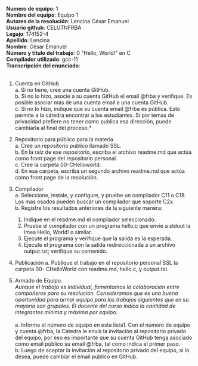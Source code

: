 **Numero de equipo**: 1 <br>
**Nombre del equipo**: Equipo 1  <br>
**Autores de la resolución**: Lencina César Emanuel<br>
**Usuario github**: CELUTNFRBA <br>
**Legajo**: 174152-4 <br>
**Apellido**: Lencina <br>
**Nombre**: César Emanuel <br>
**Número y título del trabajo**: 0 "Hello, World!” en C <br>
**Compilador utilizado**: gcc-11 <br>
**Transcripción del enunciado**: <br><br> 
  1. Cuenta en GitHub <br>
    a. Si no tiene, cree una cuenta GitHub.<br>
    b. Si no lo hizo, asocie a su cuenta GitHub el email @frba y verifique. Es posible asociar más de una cuenta email a una cuenta GitHub.<br>
    c. Si no lo hizo, indique que su cuenta email @frba es pública. Esto permite a la cátedra encontrar a los estudiantes. Si por temas de privacidad prefiere no tener como publica esa dirección, puede cambiarla al final del proceso.* <br>
    
  2. Repositorio para público para la materia<br>
    a. Cree un repositorio publico llamado SSL.<br>
    b. En la raíz de ese repositorio, escriba el archivo readme.md que actúa como front page del repositorio personal.<br>
    c. Cree la carpeta 00-CHelloworld.<br>
    d. En esa carpeta, escriba un segundo archivo readme.md que actúa como front page de la resolución.<br>
    
 3. Compilador<br>
    a. Seleccione, instale, y configure, y pruebe un compilador C11 o C18. Los mas osados pueden buscar un compilador que soporte C2x.<br>
    b. Registre los resultados anteriores de la siguiente manera:<br>
       1. Indique en el readme.md el compilador seleccionado.<br>
       2. Pruebe el compilador con un programa hello.c que envie a stdout la lmea Hello, World! o similar.<br>
       3. Ejecute el programa y verifique que la salida es la esperada.<br>
       4. Ejecute el programa con la salida redireccionada a un archivo output.txt; verifique su contenido.<br>
        
  4. Publicación
    a. Publique el trabajo en el repositorio personal SSL la carpeta 00- CHelloWorld con readme.md, hello.c, y output.txt.
    
  5. Armado de Equipo.<br>
      *Aunque el trabajo es individual, fomentamos la colaboración entre compañeros para su resolución. Consideramos que es una buena oportunidad para armar equipo para los trabajos siguientes que en su mayoría son grupales. El docente del curso indica la cantidad de integrantes mínima y máxima por equipo*.<br><br>
      a. Informe el número de equipo en esta lista1. Con el número de equipo y cuenta @frba, la Catedra le envía la invitación al repositorio privado del equipo, por eso es importante que su cuenta GitHub tenga asociado como email público su email @frba, tal como indica el primer paso.<br>
      b. Luego de aceptar la invitación al repositorio privado del equipo, si lo desea, puede cambiar el email público en GitHub.<br>














